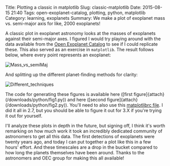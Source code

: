 Title: Plotting a classic in matplotlib
Slug: classic-matplotlib
Date: 2015-08-15 21:40
Tags: open-exoplanet-catalog, plotting, python, matplotlib
Category: learning, exoplanets
Summary: We make a plot of exoplanet mass vs. semi-major axis for like, 2000 exoplanets!

A classic plot in exoplanet astronomy looks at the masses of exoplanets against their semi-major axes. I figured I would try playing around with the data available from the [Open Exoplanet Catalog](https://github.com/OpenExoplanetCatalogue/open_exoplanet_catalogue/) to see if I could replicate these. This also served as an exercise in `matplotlib`. The result follows below, where every point represents an exoplanet:

![Mass_vs_semiMaj]({attach}/blog/images/mass_vs_semiMajAxis_custom1.png)

And splitting up the different planet-finding methods for clarity:

![Different_techniques]({attach}/blog/images/mplMassSemiMajDiscTypeSegmented.png)

The code for generating these figures is available here ([first figure]{attach}(/downloads/python/fig1.py)) and here ([second figure]{attach}(/downloads/python/fig2.py)). You'll need to also use this [matplotlibrc file]({attach}/downloads/python/matplotlibrc). I did it all in 2.7, but you should be able to figure it out for 3.X if you're trying it out for yourself.

I'll analyze these plots in depth in the future, but signing off, I think it's worth remarking on how much work it took an incredibly dedicated community of astronomers to get all this data. The first detections of exoplanets were twenty years ago, and today I can put together a plot like this in a few hours' effort. And these timescales are a drop in the bucket compared to how long the planets themselves have been around. Thanks to the astronomers and OEC group for making this all available!
